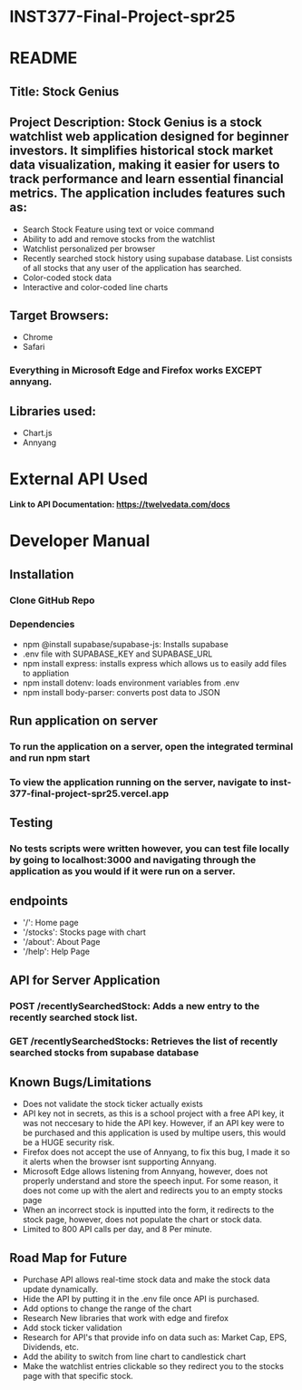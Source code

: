 # INST377-Final-Project-spr25

# README
## Title: Stock Genius 
## Project Description: **Stock Genius** is a stock watchlist web application designed for beginner investors. It simplifies historical stock market data visualization, making it easier for users to track performance and learn essential financial metrics. The application includes features such as:

- Search Stock Feature using text or voice command
- Ability to add and remove stocks from the watchlist
- Watchlist personalized per browser
- Recently searched stock history using supabase database. List consists of all stocks that any user of the application has searched.
- Color-coded stock data
- Interactive and color-coded line charts

## Target Browsers: 
- Chrome
- Safari 
### Everything in Microsoft Edge and Firefox works EXCEPT annyang.

## Libraries used:
- Chart.js
- Annyang

# External API Used 
**Link to API Documentation: https://twelvedata.com/docs**

# Developer Manual 
## Installation 
### **Clone GitHub Repo**
### Dependencies 
- npm @install supabase/supabase-js: Installs supabase
- .env file with SUPABASE_KEY and SUPABASE_URL
- npm install express: installs express which allows us to easily add files to appliation
- npm install dotenv: loads environment variables from .env
- npm install body-parser: converts post data to JSON

## Run application on server
### To run the application on a server, open the integrated terminal and run npm start
### To view the application running on the server, navigate to inst-377-final-project-spr25.vercel.app

## Testing
### No tests scripts were written however, you can test file locally by going to localhost:3000 and navigating through the application as you would if it were run on a server. 

## endpoints
- '/': Home page
- '/stocks': Stocks page with chart
- '/about': About Page
- '/help': Help Page

## API for Server Application
### POST /recentlySearchedStock: Adds a new entry to the recently searched stock list.
### GET /recentlySearchedStocks: Retrieves the list of recently searched stocks from supabase database

## Known Bugs/Limitations
- Does not validate the stock ticker actually exists
- API key not in secrets, as this is a school project with a free API key, it was not neccesary to hide the API key. However, if an API key were to be purchased and this application is used by multipe users, this would be a HUGE security risk. 
- Firefox does not accept the use of Annyang, to fix this bug, I made it so it alerts when the browser isnt supporting Annyang. 
- Microsoft Edge allows listening from Annyang, however, does not properly understand and store the speech input. For some reason, it does not come up with the alert and redirects you to an empty stocks page
- When an incorrect stock is inputted into the form, it redirects to the stock page, however, does not populate the chart or stock data.
- Limited to 800 API calls per day, and 8 Per minute. 

## Road Map for Future 
- Purchase API allows real-time stock data and make the stock data update dynamically.
- Hide the API by putting it in the .env file once API is purchased. 
- Add options to change the range of the chart
- Research New libraries that work with edge and firefox
- Add stock ticker validation
- Research for API's that provide info on data such as: Market Cap, EPS, Dividends, etc. 
- Add the ability to switch from line chart to candlestick chart 
- Make the watchlist entries clickable so they redirect you to the stocks page with that specific stock. 

